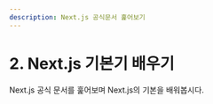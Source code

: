 ```yaml
---
description: Next.js 공식문서 훑어보기
---
```


# 2. Next.js 기본기 배우기

Next.js 공식 문서를 훑어보며 Next.js의 기본을 배워봅시다.
